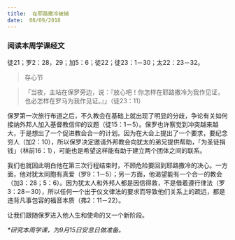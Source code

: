 ```yaml
---
title:  在耶路撒冷被捕
date:  08/09/2018
---
```


### 阅读本周学课经文

徒21；罗2：28，29；加5：6；徒22；徒23：1－30；太22：23－32。

> <p>存心节</p>

> 「当夜，主站在保罗旁边，说：『放心吧！你怎样在耶路撒冷为我作见证，也必怎样在罗马为我作见证。』」（徒23：11）

保罗第一次旅行布道之后，不久教会在基础上就出现了明显的分歧，争论有关如何接纳外邦人加入基督教信仰的议题（徒15：1－5）。保罗也许察觉到冲突越来越大，于是想出了一个促进教会合一的计划。因为在大会上提出了一个要求，要纪念穷人（加2：10），所以保罗决定邀请外邦教会向犹太的弟兄提供帮助，「为圣徒捐钱」（林前16：1），可能也是希望这样能有助于建立两个团体之间的联系。

我们也就因此明白他在第三次行程结束时，不顾危险要回到耶路撒冷的决心。一方面，他对犹太同胞有真爱（罗9：1－5）；另一方面，他渴望能有一个合一的教会（加3：28；5：6）。因为犹太人和外邦人都是因信得救，不是借着遵行律法（罗3：28－30），所以任何一个出于仪文律法的要求而导致他们关系上的疏远，都是违背凡事包容的福音本质（弗2：11－22）。

让我们跟随保罗进入他人生和使命的又一个新阶段。

_*研究本周学课，为9月15日安息日做准备。_